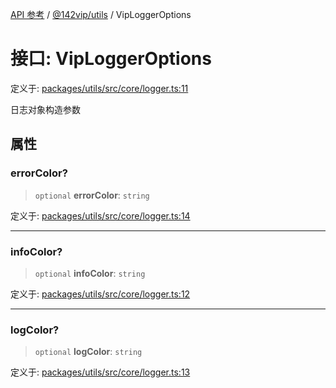 [API 参考](../../../index.md) / [@142vip/utils](../index.md) / VipLoggerOptions

# 接口: VipLoggerOptions

定义于: [packages/utils/src/core/logger.ts:11](https://github.com/142vip/core-x/blob/58a4aca72f73ebc92491a458c9b83754486dc296/packages/utils/src/core/logger.ts#L11)

日志对象构造参数

## 属性

### errorColor?

> `optional` **errorColor**: `string`

定义于: [packages/utils/src/core/logger.ts:14](https://github.com/142vip/core-x/blob/58a4aca72f73ebc92491a458c9b83754486dc296/packages/utils/src/core/logger.ts#L14)

***

### infoColor?

> `optional` **infoColor**: `string`

定义于: [packages/utils/src/core/logger.ts:12](https://github.com/142vip/core-x/blob/58a4aca72f73ebc92491a458c9b83754486dc296/packages/utils/src/core/logger.ts#L12)

***

### logColor?

> `optional` **logColor**: `string`

定义于: [packages/utils/src/core/logger.ts:13](https://github.com/142vip/core-x/blob/58a4aca72f73ebc92491a458c9b83754486dc296/packages/utils/src/core/logger.ts#L13)
